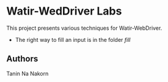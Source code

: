 Watir-WedDriver Labs
=========================

This project presents various techniques for Watir-WebDriver.

* The right way to fill an input is in the folder _fill_


Authors
----------------
Tanin Na Nakorn